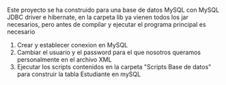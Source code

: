 Este proyecto se ha construido para una base de datos MySQL con MySQL JDBC driver e hibernate, en la carpeta lib ya vienen todos los jar necesarios, pero antes de compilar y ejecutar el programa principal es necesario
<ol>
	<li> Crear y establecer conexion en MySQL </li>
	<li> Cambiar el usuario y el password para el que nosotros queramos personalmente en el archivo XML </li>
        <li> Ejecutar los scripts contenidos en la carpeta "Scripts Base de datos" para construir la tabla Estudiante en mySQL </li>
</ol>